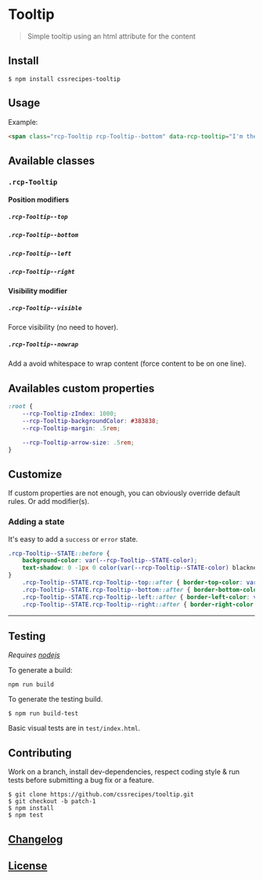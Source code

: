 # Tooltip

> Simple tooltip using an html attribute for the content

## Install

	$ npm install cssrecipes-tooltip

## Usage

Example:

```html
<span class="rcp-Tooltip rcp-Tooltip--bottom" data-rcp-tooltip="I'm the tooltip body">Hover me to see the tooltip !</span>
```

## Available classes

### `.rcp-Tooltip`

#### Position modifiers

##### `.rcp-Tooltip--top`
##### `.rcp-Tooltip--bottom`
##### `.rcp-Tooltip--left`
##### `.rcp-Tooltip--right`

#### Visibility modifier

##### `.rcp-Tooltip--visible`

Force visibility (no need to hover).

##### `.rcp-Tooltip--nowrap`

Add a avoid whitespace to wrap content (force content to be on one line).

## Availables custom properties

```css
:root {
	--rcp-Tooltip-zIndex: 1000;
	--rcp-Tooltip-backgroundColor: #383838;
	--rcp-Tooltip-margin: .5rem;

	--rcp-Tooltip-arrow-size: .5rem;
}
```

## Customize

If custom properties are not enough, you can obviously override default rules. Or add modifier(s).

### Adding a state

It's easy to add a `success` or `error` state.

```css
.rcp-Tooltip--STATE::before {
	background-color: var(--rcp-Tooltip--STATE-color);
	text-shadow: 0 -1px 0 color(var(--rcp-Tooltip--STATE-color) blackness(90%));
}
	.rcp-Tooltip--STATE.rcp-Tooltip--top::after { border-top-color: var(--rcp-Tooltip--STATE-color) }
	.rcp-Tooltip--STATE.rcp-Tooltip--bottom::after { border-bottom-color: var(--rcp-Tooltip--STATE-color) }
	.rcp-Tooltip--STATE.rcp-Tooltip--left::after { border-left-color: var(--rcp-Tooltip--STATE-color) }
	.rcp-Tooltip--STATE.rcp-Tooltip--right::after { border-right-color: var(--rcp-Tooltip--STATE-color) }
```


---

## Testing

_Requires [nodejs](http://nodejs.org)_

To generate a build:

	npm run build

To generate the testing build.

	$ npm run build-test

Basic visual tests are in `test/index.html`.


## Contributing

Work on a branch, install dev-dependencies, respect coding style & run tests before submitting a bug fix or a feature.

    $ git clone https://github.com/cssrecipes/tooltip.git
    $ git checkout -b patch-1
    $ npm install
    $ npm test

## [Changelog](CHANGELOG.md)

## [License](LICENSE)
